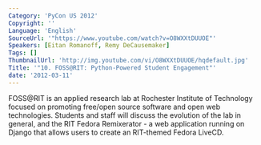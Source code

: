 ```yaml
---
Category: 'PyCon US 2012'
Copyright: ''
Language: 'English'
SourceUrl: '"https://www.youtube.com/watch?v=O8WXXtDUUOE"'
Speakers: [Eitan Romanoff, Remy DeCausemaker]
Tags: []
ThumbnailUrl: 'http://img.youtube.com/vi/O8WXXtDUUOE/hqdefault.jpg'
Title: '"10. FOSS@RIT: Python-Powered Student Engagement"'
date: '2012-03-11'
---
```

FOSS@RIT is an applied research lab at Rochester Institute of Technology
focused on promoting free/open source software and open web technologies.
Students and staff will discuss the evolution of the lab in general, and the
RIT Fedora Remixerator - a web application running on Django that allows users
to create an RIT-themed Fedora LiveCD.

